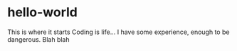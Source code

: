 # hello-world
This is where it starts
Coding is life... I have some experience, enough to be dangerous.
Blah blah

